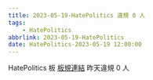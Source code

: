 ```yaml
---
title: 2023-05-19-HatePolitics 違規 0 人
tags:
    - HatePolitics
abbrlink: 2023-05-19-HatePolitics
date: HatePolitics-2023-05-19 12:00:00
---
```

HatePolitics 板 [板規連結](https://www.ptt.cc/bbs/HatePolitics/M.1617115262.A.D60.html)
昨天違規 0 人
